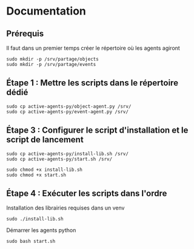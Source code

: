 # Documentation

## Prérequis 
Il faut dans un premier temps créer le répertoire où les agents agiront

```
sudo mkdir -p /srv/partage/objects
sudo mkdir -p /srv/partage/events
```

## Étape 1 : Mettre les scripts dans le répertoire dédié
```
sudo cp active-agents-py/object-agent.py /srv/
sudo cp active-agents-py/event-agent.py /srv/
```

## Étape 3 : Configurer le script d'installation et le script de lancement
```
sudo cp active-agents-py/install-lib.sh /srv/
sudo cp active-agents-py/start.sh /srv/

sudo chmod +x install-lib.sh
sudo chmod +x start.sh
```

## Étape 4 : Exécuter les scripts dans l'ordre

Installation des librairies requises dans un venv
```
sudo ./install-lib.sh
```

Démarrer les agents python
```
sudo bash start.sh
```

